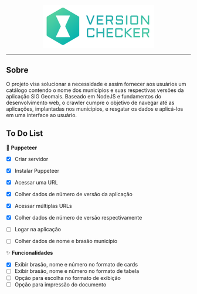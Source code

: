 <p align="center">
    <img width="60%" src="public\version_checker_logo.png">
</p>

---


## Sobre
O projeto visa solucionar a necessidade e assim fornecer aos usuários um catálogo contendo o nome dos municípios e suas respectivas versões da aplicação SIG Geomais.
Baseado em NodeJS e fundamentos do desenvolvimento web, o crawler cumpre o objetivo de navegar até as aplicações, implantadas nos municípios, e resgatar os dados e aplicá-los em uma interface ao usuário. 



## To Do List
🤖 **Puppeteer**
- [X] Criar servidor
- [X] Instalar Puppeteer
- [X] Acessar uma URL
- [X] Colher dados de número de versão da aplicação
- [X] Acessar múltiplas URLs
- [X] Colher dados de número de versão respectivamente
- [ ] Logar na aplicação
- [ ] Colher dados de nome e brasão município


✨ **Funcionalidades**
- [X] Exibir brasão, nome e número no formato de cards
- [ ] Exibir brasão, nome e número no formato de tabela
- [ ] Opção para escolha no formato de exibição
- [ ] Opção para impressão do documento